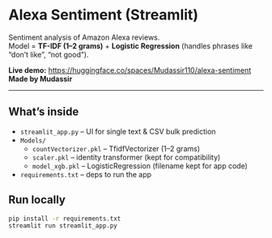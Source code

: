 # Alexa Sentiment (Streamlit)

Sentiment analysis of Amazon Alexa reviews.  
Model = **TF-IDF (1–2 grams)** + **Logistic Regression** (handles phrases like “don’t like”, “not good”).

**Live demo:** https://huggingface.co/spaces/Mudassir110/alexa-sentiment
**Made by Mudassir**

---

## What’s inside
- `streamlit_app.py` – UI for single text & CSV bulk prediction
- `Models/`
  - `countVectorizer.pkl` – TfidfVectorizer (1–2 grams)
  - `scaler.pkl` – identity transformer (kept for compatibility)
  - `model_xgb.pkl` – LogisticRegression (filename kept for app code)
- `requirements.txt` – deps to run the app

## Run locally
```bash
pip install -r requirements.txt
streamlit run streamlit_app.py

